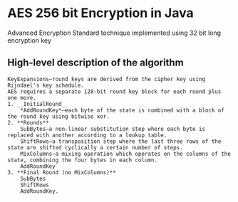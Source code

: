 # AES 256 bit Encryption in Java
Advanced Encryption Standard technique implemented using 32 bit long encryption key

## High-level description of the algorithm

    KeyExpansions—round keys are derived from the cipher key using Rijndael's key schedule. 
    AES requires a separate 128-bit round key block for each round plus one more.
    1. __InitialRound__
        *AddRoundKey*—each byte of the state is combined with a block of the round key using bitwise xor.
    2. **Rounds**
        SubBytes—a non-linear substitution step where each byte is replaced with another according to a lookup table.
        ShiftRows—a transposition step where the last three rows of the state are shifted cyclically a certain number of steps.
        MixColumns—a mixing operation which operates on the columns of the state, combining the four bytes in each column.
        AddRoundKey
    3. **Final Round (no MixColumns)**
        SubBytes
        ShiftRows
        AddRoundKey.
